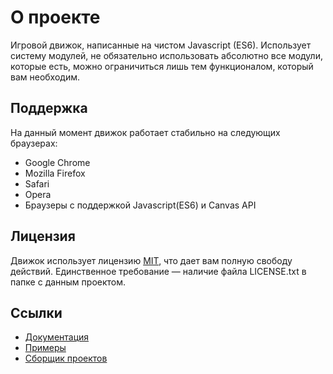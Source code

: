 # О проекте
Игровой движок, написанные на чистом Javascript (ES6). Использует систему модулей, не обязательно использовать абсолютно все модули, которые есть, можно ограничиться лишь тем функционалом, который вам необходим.

## Поддержка
На данный момент движок работает стабильно на следующих браузерах:
* Google Chrome
* Mozilla Firefox
* Safari
* Opera
* Браузеры с поддержкой Javascript(ES6) и Canvas API

## Лицензия
Движок использует лицензию [MIT](./LICENSE.txt), что дает вам полную свободу действий. Единственное требование — наличие файла LICENSE.txt в папке с данным проектом.

## Ссылки
* [Документация](https://42eng.wmgcat.net/wiki)
* [Примеры](./examples)
* [Сборщик проектов](https://github.com/wmgcat/builder)